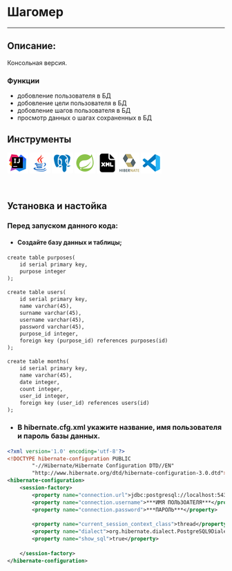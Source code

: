 # Шагомер
___

## Описание:
Консольная версия.

### Функции

+ добовление пользователя в БД
+ добовление цели пользователя в БД
+ добовление шагов пользователя в БД
+ просмотр данных о шагах сохраненных в БД


 ## __Инструменты__

[![IntelliJ IDEA](https://github.com/Alexey7721/product-and-reviews/raw/master/icons/intellij-idea-48.png)](https://www.jetbrains.com/idea/)
[![Java](https://github.com/Alexey7721/product-and-reviews/raw/master/icons/java-coffee-cup-48.png)](https://www.java.com/ru/)
[![PostgreSQL](https://github.com/Alexey7721/product-and-reviews/raw/master/icons/pgSQL.png)](https://www.postgresql.org/)
[![Spring](https://github.com/Alexey7721/product-and-reviews/raw/master/icons/spring-48.png)](https://spring.io/)
[![XML](https://github.com/Alexey7721/product-and-reviews/raw/master/icons/xml-48.png)](https://www.xml.com/)
[![Hibenate](https://github.com/Alexey7721/product-and-reviews/raw/master/icons/hibernate-1.png)](https://hibernate.org/)
[![Visual studio code](https://github.com/Alexey7721/product-and-reviews/raw/master/icons/visual-studio-code-2019-48.png)](https://code.visualstudio.com/)



<br> 


## __Установка и настойка__
### Перед запуском данного кода:
- #### Создайте базу данных и таблицы;

```postgresql
create table purposes(
    id serial primary key,
    purpose integer
);

create table users(
    id serial primary key,
    name varchar(45),
    surname varchar(45),
    username varchar(45),
    password varchar(45),
    purpose_id integer,
    foreign key (purpose_id) references purposes(id)
);

create table months(
    id serial primary key,
    name varchar(45),
    date integer,
    count integer,
    user_id integer,
    foreign key (user_id) references users(id)
);
```


- ### В hibernate.cfg.xml укажите название, имя пользователя и пароль базы данных.
```xml
<?xml version='1.0' encoding='utf-8'?>
<!DOCTYPE hibernate-configuration PUBLIC
        "-//Hibernate/Hibernate Configuration DTD//EN"
        "http://www.hibernate.org/dtd/hibernate-configuration-3.0.dtd">
<hibernate-configuration>
    <session-factory>
        <property name="connection.url">jdbc:postgresql://localhost:5432/***НАЗВАНИЕ БД***?useSSL=false&amp;serverTimezone=UTC</property>
        <property name="connection.username">***ИМЯ ПОЛЬЗОАТЕЛЯ***</property>
        <property name="connection.password">***ПАРОЛЬ***</property>

        <property name="current_session_context_class">thread</property>
        <property name="dialect">org.hibernate.dialect.PostgreSQL9Dialect</property>
        <property name="show_sql">true</property>

    </session-factory>
</hibernate-configuration>
```
